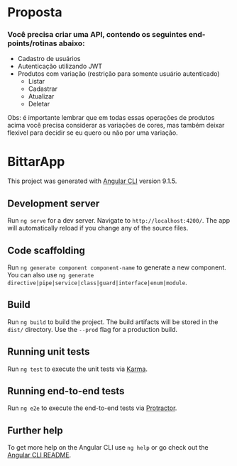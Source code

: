 # Proposta
### Você precisa criar uma API, contendo os seguintes end-points/rotinas abaixo:

- Cadastro de usuários  
- Autenticação utilizando JWT  
- Produtos com variação (restrição para somente usuário autenticado)  
  - Listar  
  - Cadastrar  
  - Atualizar  
  - Deletar  

Obs: é importante lembrar que em todas essas operações de produtos acima você precisa considerar as variações de cores, mas também deixar flexivel para decidir se eu quero ou não por uma variação.

# BittarApp

This project was generated with [Angular CLI](https://github.com/angular/angular-cli) version 9.1.5.

## Development server

Run `ng serve` for a dev server. Navigate to `http://localhost:4200/`. The app will automatically reload if you change any of the source files.

## Code scaffolding

Run `ng generate component component-name` to generate a new component. You can also use `ng generate directive|pipe|service|class|guard|interface|enum|module`.

## Build

Run `ng build` to build the project. The build artifacts will be stored in the `dist/` directory. Use the `--prod` flag for a production build.

## Running unit tests

Run `ng test` to execute the unit tests via [Karma](https://karma-runner.github.io).

## Running end-to-end tests

Run `ng e2e` to execute the end-to-end tests via [Protractor](http://www.protractortest.org/).

## Further help

To get more help on the Angular CLI use `ng help` or go check out the [Angular CLI README](https://github.com/angular/angular-cli/blob/master/README.md).
